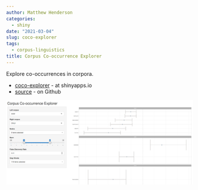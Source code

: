 ```yaml
---
author: Matthew Henderson
categories:
  - shiny
date: "2021-03-04"
slug: coco-explorer
tags:
  - corpus-linguistics
title: Corpus Co-occurrence Explorer
---
```


Explore co-occurrences in corpora.

* [coco-explorer](https://mhenderson.shinyapps.io/coco-explorer/) - at shinyapps.io
* [source](https://github.com/MHenderson/coco-explorer) - on Github

![](screenshot.png)
